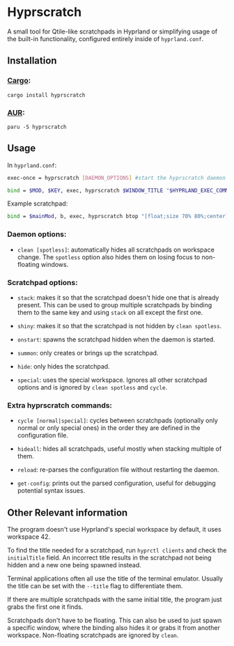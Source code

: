 # Hyprscratch
A small tool for Qtile-like scratchpads in Hyprland or simplifying usage of the built-in functionality, configured entirely inside of `hyprland.conf`.

## Installation
### [Cargo](https://crates.io/crates/hyprscratch):

```
cargo install hyprscratch
```
### [AUR](https://aur.archlinux.org/packages/hyprscratch):
```
paru -S hyprscratch
```

## Usage
In `hyprland.conf`:

```bash
exec-once = hyprscratch [DAEMON_OPTIONS] #start the hyprscratch daemon

bind = $MOD, $KEY, exec, hyprscratch $WINDOW_TITLE "$HYPRLAND_EXEC_COMMAND" [SCRATCHPAD_OPTIONS] #configure scratchpads
```

Example scratchpad:

```bash
bind = $mainMod, b, exec, hyprscratch btop "[float;size 70% 80%;center] alacritty --title btop -e btop" onstart
```

### Daemon options:

* `clean [spotless]`: automatically hides all scratchpads on workspace change. The `spotless` option also hides them on losing focus to non-floating windows.

### Scratchpad options:

* `stack`: makes it so that the scratchpad doesn't hide one that is already present. This can be used to group multiple scratchpads by binding them to the same key and using `stack` on all except the first one. 

* `shiny`: makes it so that the scratchpad is not hidden by `clean spotless`.

* `onstart`: spawns the scratchpad hidden when the daemon is started.

* `summon`: only creates or brings up the scratchpad.

* `hide`: only hides the scratchpad.

* `special`: uses the special workspace. Ignores all other scratchpad options and is ignored by `clean spotless` and `cycle`.

### Extra hyprscratch commands:

* `cycle [normal|special]`: cycles between scratchpads (optionally only normal or only special ones) in the order they are defined in the configuration file.

* `hideall`: hides all scratchpads, useful mostly when stacking multiple of them.

* `reload`: re-parses the configuration file without restarting the daemon.

* `get-config`: prints out the parsed configuration, useful for debugging potential syntax issues.

## Other Relevant information
The program doesn't use Hyprland's special workspace by default, it uses workspace 42.

To find the title needed for a scratchpad, run `hyprctl clients` and check the `initialTitle` field. An incorrect title results in the scratchpad not being hidden and a new one being spawned instead.

Terminal applications often all use the title of the terminal emulator. Usually the title can be set with the `--title` flag to differentiate them.

If there are multiple scratchpads with the same initial title, the program just grabs the first one it finds.

Scratchpads don't have to be floating. This can also be used to just spawn a specific window, where the binding also hides it or grabs it from another workspace. Non-floating scratchpads are ignored by `clean`.

